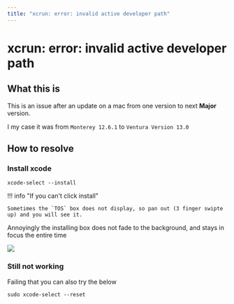 ```yaml
---
title: "xcrun: error: invalid active developer path"
---
```


# xcrun: error: invalid active developer path

## What this is

This is an issue after an update on a mac from one version to next **Major** version.

I my case it was from `Monterey 12.6.1` to `Ventura Version 13.0`

## How to resolve

### Install xcode

```shell
xcode-select --install
```

!!! info "If you can't click install"

    Sometimes the `TOS` box does not display, so pan out (3 finger swipte up) and you will see it.

Annoyingly the installing box does not fade to the background, and stays in focus the entire time

![](/assets/xcode.png)


### Still not working

Failing that you can also try the below


```shell
sudo xcode-select --reset
```